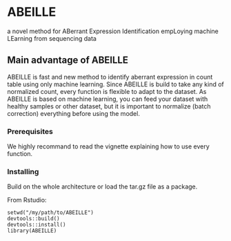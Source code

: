 # ABEILLE
a novel method for ABerrant Expression Identification empLoying machine LEarning from sequencing data

## Main advantage of ABEILLE

ABEILLE is fast and new method to identify aberrant expression in count table using only machine learning. Since ABEILLE is build to take any kind of normalized count, every function is flexible to adapt to the dataset. As ABEILLE is based on machine learning, you can feed your dataset with healthy samples or other dataset, but it is important to normalize (batch correction) everything before using the model.

### Prerequisites

We highly recommand to read the vignette explaining how to use every function.

### Installing

Build on the whole architecture or load the tar.gz file as a package.

From Rstudio:

```
setwd("/my/path/to/ABEILLE")
devtools::build()
devtools::install()
library(ABEILLE)
```


